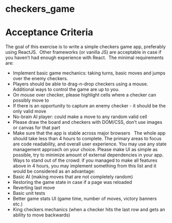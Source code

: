# checkers_game

# Acceptance Criteria

The goal of this exercise is to write a simple checkers game app, preferably using ReactJS.  Other frameworks (or vanilla JS) are acceptable in case if you haven’t had enough experience with React.  The minimal requirements are: 
 
* Implement basic game mechanics: taking turns, basic moves and jumps over the enemy checkers.  
* Players should be able to drag-n-drop checkers using a mouse. Additional ways to control the game are up to you.
* On mouse over checker, please highlight cells where a checker can possibly move to
* If there is an opportunity to capture an enemy checker - it should be the only valid move
* No-brain AI player: could make a move to any random valid cell 
* Please draw the board and checkers with DOM/CSS, don’t use images or canvas for that part
* Make sure that the app is stable across major browsers
 
The whole app should take less than 4 hours to complete. The primary areas to focus are code readability, and overall user experience. You may use any state management approach on your choice. Please make UI as simple as possible, try to minimize amount of external dependencies in your app.
 
Ways to stand out of the crowd: if you managed to make all features above in 4 hours, you may implement something from this list and it would be considered as an advantage:
 
* Basic AI (making moves that are not completely random)
* Restoring the game state in case if a page was reloaded
* Reverting last move
* Basic unit tests
* Better game stats UI (game time, number of moves, victory banners etc.)
* King checkers mechanics (when a checker hits the last row and gets an ability to move backwards)